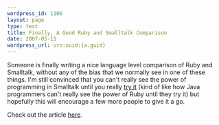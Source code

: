 ```yaml
--- 
wordpress_id: 1106
layout: page
type: text
title: Finally, A Good Ruby and Smalltalk Comparison
date: 2007-05-11  
wordpress_url: urn:uuid:{a.guid}
---
```

<p>Someone is finally writing a nice language level comparison of Ruby and Smalltalk, without any of the bias that we normally see in one of these things.  I'm still convinced that you can't really see the power of programming in Smalltalk until you really <a href="http://www.squeak.org/">try it</a> (kind of like how Java programmers can't really see the power of Ruby until they try it) but hopefully this will encourage a few more people to give it a go.</p>

<p>Check out the article <a href="http://www.sapphiresteel.com/Ruby-The-Smalltalk-Way-1">here</a>.</p>
